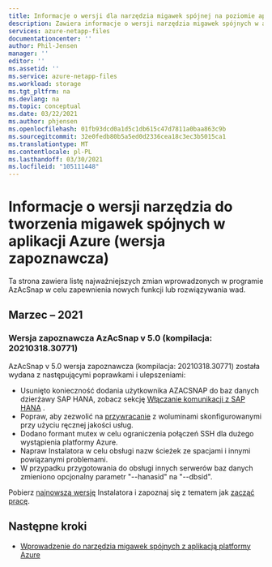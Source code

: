 ```yaml
---
title: Informacje o wersji dla narzędzia migawek spójnej na poziomie aplikacji platformy Azure dla Azure NetApp Files | Microsoft Docs
description: Zawiera informacje o wersji narzędzia migawek spójnych w aplikacji Azure, których można używać z Azure NetApp Files.
services: azure-netapp-files
documentationcenter: ''
author: Phil-Jensen
manager: ''
editor: ''
ms.assetid: ''
ms.service: azure-netapp-files
ms.workload: storage
ms.tgt_pltfrm: na
ms.devlang: na
ms.topic: conceptual
ms.date: 03/22/2021
ms.author: phjensen
ms.openlocfilehash: 01fb93dcd0a1d5c1db615c47d7811a0baa863c9b
ms.sourcegitcommit: 32e0fedb80b5a5ed0d2336cea18c3ec3b5015ca1
ms.translationtype: MT
ms.contentlocale: pl-PL
ms.lasthandoff: 03/30/2021
ms.locfileid: "105111448"
---
```

# <a name="release-notes-for-azure-application-consistent-snapshot-tool-preview"></a>Informacje o wersji narzędzia do tworzenia migawek spójnych w aplikacji Azure (wersja zapoznawcza)

Ta strona zawiera listę najważniejszych zmian wprowadzonych w programie AzAcSnap w celu zapewnienia nowych funkcji lub rozwiązywania wad.

## <a name="march-2021"></a>Marzec – 2021

### <a name="azacsnap-v50-preview-build2021031830771"></a>Wersja zapoznawcza AzAcSnap v 5.0 (kompilacja: 20210318.30771)

AzAcSnap v 5.0 wersja zapoznawcza (kompilacja: 20210318.30771) została wydana z następującymi poprawkami i ulepszeniami:

- Usunięto konieczność dodania użytkownika AZACSNAP do baz danych dzierżawy SAP HANA, zobacz sekcję [Włączanie komunikacji z SAP HANA](azacsnap-installation.md#enable-communication-with-sap-hana) .
- Popraw, aby zezwolić na [przywracanie](azacsnap-cmd-ref-restore.md) z woluminami skonfigurowanymi przy użyciu ręcznej jakości usług.
- Dodano formant mutex w celu ograniczenia połączeń SSH dla dużego wystąpienia platformy Azure.
- Napraw Instalatora w celu obsługi nazw ścieżek ze spacjami i innymi powiązanymi problemami.
- W przypadku przygotowania do obsługi innych serwerów baz danych zmieniono opcjonalny parametr "--hanasid" na "--dbsid".

Pobierz [najnowszą wersję](https://aka.ms/azacsnapdownload) Instalatora i zapoznaj się z tematem jak [zacząć pracę](azacsnap-get-started.md).

## <a name="next-steps"></a>Następne kroki

- [Wprowadzenie do narzędzia migawek spójnych z aplikacją platformy Azure](azacsnap-get-started.md)
